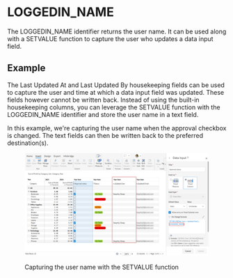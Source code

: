 # LOGGEDIN\_NAME

The LOGGEDIN\_NAME identifier returns the user name. It can be used along with a SETVALUE function to capture the user who updates a data input field.&#x20;

## Example

The Last Updated At and Last Updated By housekeeping fields can be used to capture the user and time at which a data input field was updated. These fields however cannot be written back. Instead of using the built-in housekeeping columns, you can leverage the SETVALUE function with the LOGGEDIN\_NAME identifier and store the user name in a text field.

In this example, we're capturing the user name when the approval checkbox is changed. The text fields can then be written back to the preferred destination(s).

<figure><img src="../../.gitbook/assets/image (1360).png" alt=""><figcaption><p>Capturing the user name with the SETVALUE function</p></figcaption></figure>
